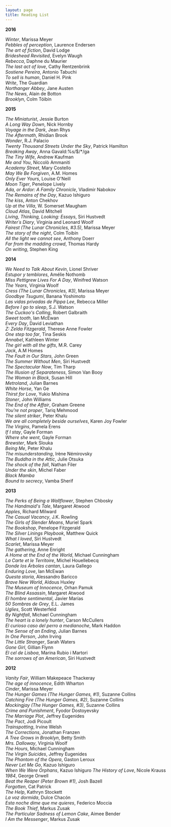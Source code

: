 ```yaml
---
layout: page
title: Reading List
---
```

**2016**

_Winter_, Marissa Meyer  
_Pebbles of perception_, Laurence Endersen  
_The art of fiction_, David Lodge  
_Brideshead Revisited_, Evelyn Waugh  
_Rebecca_, Daphne du Maurier  
_The last act of love_, Cathy Rentzenbrink  
_Sostiene Pereira_, Antonio Tabuchi  
_To sell is human_, Daniel H. Pink  
_Write_, The Guardian  
_Northanger Abbey_, Jane Austen  
_The News_, Alain de Botton  
_Brooklyn_, Colm Tóibín  

**2015**

_The Miniaturist_, Jessie Burton  
_A Long Way Down_, Nick Hornby  
_Voyage in the Dark_, Jean Rhys  
_The Aftermath_, Rhidian Brook  
_Wonder_, R.J. Palacio  
_Twenty Thousand Streets Under the Sky_, Patrick Hamilton  
_Breaking Away_, Anna Gavald:%s/$/*/ga  
_The Tiny Wife_, Andrew Kaufman  
_Me and You_, Niccolò Ammaniti  
_Academy Street_, Mary Costello  
_May We Be Forgiven_, A.M. Homes  
_Only Ever Yours_, Louise O'Neill  
_Moon Tiger_, Penelope Lively  
_Ada, or Ardor: A Family Chronicle_, Vladimir Nabokov  
_The Remains of the Day_, Kazuo Ishiguro  
_The kiss_, Anton Chekhov  
_Up at the Villa_, W. Somerset Maugham  
_Cloud Atlas_, David Mitchell  
_Living, Thinking, Looking: Essays_, Siri Hustvedt  
_Writer´s Diary_, Virginia and Leonard Woolf  
_Fairest (The Lunar Chronicles, #3.5)_, Marissa Meyer  
_The story of the night_, Colm Toibín  
_All the light we cannot see_, Anthony Doerr  
_Far from the madding crowd_, Thomas Hardy  
_On writing_, Stephen King

**2014**

_We Need to Talk About Kevin_,	Lionel Shriver  
_Estupor y temblores_,	Amélie Nothomb   
_Miss Pettigrew Lives For A Day_,	Winifred Watson  
_The Years_,	Virginia Woolf  
_Cress (The Lunar Chronicles, #3)_,	Marissa Meyer  
_Goodbye Tsugumi_,	Banana Yoshimoto  
_Las vidas privadas de Pippa Lee_,	Rebecca Miller  
_Before I go to sleep_,	S.J. Watson  
_The Cuckoo's Calling_,	Robert Galbraith  
_Sweet tooth_,	Ian McEwan  
_Every Day_,	David Leviathan  
_Z: Zelda Fitzgerald_,	Therese Anne Fowler  
_One step too far_,	Tina Seskis  
_Annabel_,	Kathleen Winter  
_The girl with all the gifts_,	M.R. Carey  
_Jack_,	A.M Homes  
_The Fault in Our Stars_,	John Green  
_The Summer Without Men_,	Siri Hustvedt  
_The Spectacular Now_,	Tim Tharp  
_The Illusion of Separateness_,	Simon Van Booy  
_The Woman in Black_,	Susan Hill  
_Metroland_,	Julian Barnes  
_White Horse_,	Yan Ge  
_Thirst for Love_,	Yukio Mishima  
_Stoner_,	John Williams  
_The End of the Affair_,	Graham Greene  
_You're not proper_,	Tariq Mehmood  
_The silent striker_,	Peter Khalu  
_We are all completely beside ourselves_,	Karen Joy Fowler  
_The Virgins_,	Pamela Erens  
_If I stay_,	Gayle Forman  
_Where she went_,	Gayle Forman  
_Brewster_,	Mark Slouka  
_Being Me_,	Peter Khalu  
_The misunderstanding_,	Irène Némirovsky  
_The Buddha in the Attic_,	Julie Otsuka  
_The shock of the fall_,	Nathan Filer  
_Under the skin_,	Michel Faber  
_Black Mamba_  	
_Bound to secrecy_,	Vamba Sherif    

**2013**

_The Perks of Being a Wallflower_, Stephen Chbosky  
_The Handmaid's Tale_,	Margaret Atwood   
_Apples_,	Richard Milward    
_The Casual Vacancy_,	J.K. Rowling    
_The Girls of Slender Means_,	Muriel Spark    
_The Bookshop_,	Penelope Fitzgerald  
_The Silver Linings Playbook_,	Matthew Quick  
_What I loved_,	Siri Hustvedt  
_Scarlet_,	Marissa Meyer  
_The gathering_,	Anne Enright  
_A Home at the End of the World_,	Michael Cunningham  
_La Carte et le Territoire_,	Michel Houellebecq   
_Donde los Árboles cantan_,	Laura Gallego  
_Enduring Love_,	Ian McEwan  
_Questa storia_,	Alessandro Baricco  
_Brave New World_,	Aldous Huxley  
_The Museum of Innocence_,	Orhan Pamuk  
_The Blind Assassin_,	Margaret Atwood  
_El hombre sentimental_,	Javier Marías   
_50 Sombras de Grey_,	E.L. James  
_Uglies_,	Scott Westerfeld  
_By Nightfall_,	Michael Cunningham  
_The heart is a lonely hunter_,	Carson McCullers  
_El curioso caso del perro a medianoche_,	Mark Haddon   
_The Sense of an Ending_,	Julian Barnes  
_In One Person_, John Irving  
_The Little Stranger_,	Sarah Waters  
_Gone Girl_,	Gillian Flynn  
_El cel de Lisboa_,	Marina Rubio i Martori  
_The sorrows of an American_,	Siri Hustvedt  

**2012**

_Vanity Fair_,	William Makepeace Thackeray  
_The age of innocence_,	Edith Wharton  
_Cinder_,	Marissa Meyer  
_The Hunger Games (The Hunger Games, #1)_,	Suzanne Collins  
_Catching Fire (The Hunger Games, #2)_,	Suzanne Collins  
_Mockingjay (The Hunger Games, #3)_, Suzanne Collins  
_Crime and Punishment_,	Fyodor Dostoyevsky  
_The Marriage Plot_,	Jeffrey Eugenides  
_The Pact_,	Jodi Picoult  
_Trainspotting_,	Irvine Welsh  
_The Corrections_,	Jonathan Franzen  
_A Tree Grows in Brooklyn_,	Betty Smith  
_Mrs. Dalloway_,	Virginia Woolf  
_The Hours_,	Michael Cunningham  
_The Virgin Suicides_,	Jeffrey Eugenides  
_The Phantom of the Opera_,	Gaston Leroux  
_Never Let Me Go_, Kazuo Ishiguro  
_When We Were Orphans_,	Kazuo Ishiguro
_The History of Love_,	Nicole Krauss  
_1984_,	George Orwell  
_Beat the Reaper (Peter Brown #1)_,	Josh Bazell  
_Forgotten_,	Cat Patrick  
_The Help_,	Kathryn Stockett  
_La voz dormida_,	Dulce Chacón  
_Esta noche dime que me quieres_,	Federico Moccia  
_The Book Thief_,	Markus Zusak  
_The Particular Sadness of Lemon Cake_,	Aimee Bender  
_I Am the Messenger_,	Markus Zusak  

